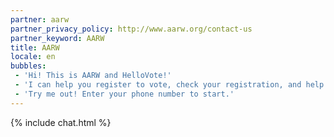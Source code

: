 ```yaml
---
partner: aarw
partner_privacy_policy: http://www.aarw.org/contact-us
partner_keyword: AARW
title: AARW
locale: en
bubbles:
 - 'Hi! This is AARW and HelloVote!'
 - 'I can help you register to vote, check your registration, and help your friends register'
 - 'Try me out! Enter your phone number to start.'
---
```

{% include chat.html %}



